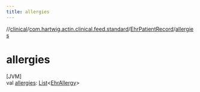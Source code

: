 ```yaml
---
title: allergies
---
```

//[clinical](../../../index.html)/[com.hartwig.actin.clinical.feed.standard](../index.html)/[EhrPatientRecord](index.html)/[allergies](allergies.html)



# allergies



[JVM]\
val [allergies](allergies.html): [List](https://kotlinlang.org/api/latest/jvm/stdlib/kotlin.collections/-list/index.html)&lt;[EhrAllergy](../-ehr-allergy/index.html)&gt;




